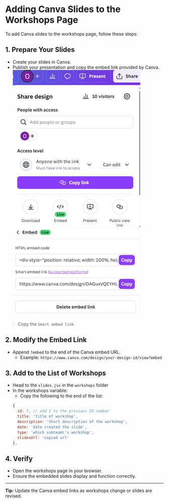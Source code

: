 # Adding Canva Slides to the Workshops Page

To add Canva slides to the workshops page, follow these steps:

## 1. Prepare Your Slides
- Create your slides in Canva.
- Publish your presentation and copy the embed link provided by Canva.
![Share Design](/public/README%20images/shareDesign.png)
![Copy Embed URL](/public/README%20images/copyEmbedURL.png)
> Copy the `Smart embed link`

## 2. Modify the Embed Link
- Append `?embed` to the end of the Canva embed URL.
  - Example: `https://www.canva.com/design/your-design-id/view?embed`

## 3. Add to the List of Workshops
- Head to the `slides.jsx` in the `workshops` folder
- In the workshops variable: 
  - Copy the following to the end of the list: 
  ```jsx
  {
    id: 7, // add 1 to the previous ID number
    title: 'title of workshop',
    description: 'Short description of the workshop',
    date: 'date created the slide',
    type: 'which subteam\'s workshop',
    slidesUrl: 'copied url'
  },
  ```

## 4. Verify
- Open the workshops page in your browser.
- Ensure the embedded slides display and function correctly.

---

**Tip:** Update the Canva embed links as workshops change or slides are revised.
